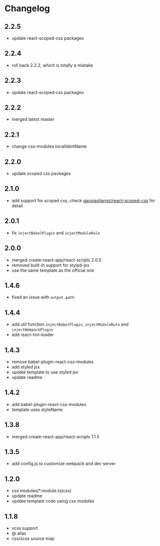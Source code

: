 # Changelog

## 2.2.5

- update react-scoped-css packages

## 2.2.4

- roll back 2.2.2, which is totally a mistake

## 2.2.3

- update react-scoped-css packages

## 2.2.2

- merged latest master

## 2.2.1

- change css-modules localIdentName

## 2.2.0

- update scoped css packages

## 2.1.0

- add support for scoped css, check [gaoxiaoliangz/react-scoped-css](https://github.com/gaoxiaoliangz/react-scoped-css) for detail

## 2.0.1

- fix `injectBabelPlugin` and `injectModuleRule`

## 2.0.0

- merged create-react-app/react-scripts 2.0.5
- removed built-in support for styled-jsx
- use the same template as the official one

## 1.4.6

- fixed an issue with `output.path`

## 1.4.4

- add util function `injectBabelPlugin`, `injectModuleRule` and `injectWebpackPlugin`
- add react-hot-loader

## 1.4.3

- remove babel-plugin-react-css-modules
- add styled jsx
- update template to use styled jsx
- update readme

## 1.4.2

- add babel-plugin-react-css-modules
- template uses styleName

## 1.3.8

- merged create-react-app/react-scripts 1.1.5

## 1.3.5

- add config.js to customize webpack and dev server

## 1.2.0

- css modules(\*.module.(s)css)
- update readme
- update template code using css modules

## 1.1.8

- scss support
- @ alias
- css/scss source map
